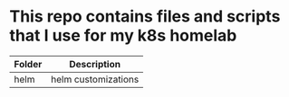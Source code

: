 # This repo contains files and scripts that I use for my k8s homelab
|Folder|Description|
| ----------- | ----------- |
|helm|helm customizations|
